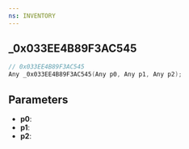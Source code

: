 ```yaml
---
ns: INVENTORY
---
```

## _0x033EE4B89F3AC545

```c
// 0x033EE4B89F3AC545
Any _0x033EE4B89F3AC545(Any p0, Any p1, Any p2);
```

## Parameters
* **p0**:
* **p1**:
* **p2**:
